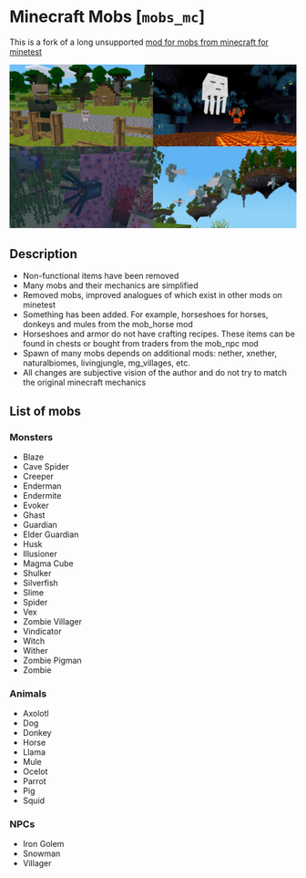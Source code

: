 # Minecraft Mobs [`mobs_mc`]

This is a fork of a long unsupported [mod for mobs from minecraft for minetest](https://github.com/maikerumine/mobs_mc)

![Preview](./screenshot.png)

## Description

* Non-functional items have been removed
* Many mobs and their mechanics are simplified
* Removed mobs, improved analogues of which exist in other mods on minetest
* Something has been added. For example, horseshoes for horses, donkeys and mules from the mob_horse mod
* Horseshoes and armor do not have crafting recipes. These items can be found in chests or bought from traders from the mob_npc mod
* Spawn of many mobs depends on additional mods: nether, xnether, naturalbiomes, livingjungle, mg_villages, etc.
* All changes are subjective vision of the author and do not try to match the original minecraft mechanics

## List of mobs

### Monsters

* Blaze
* Cave Spider
* Creeper
* Enderman
* Endermite
* Evoker
* Ghast
* Guardian
* Elder Guardian
* Husk
* Illusioner
* Magma Cube
* Shulker
* Silverfish
* Slime
* Spider
* Vex
* Zombie Villager
* Vindicator
* Witch
* Wither
* Zombie Pigman
* Zombie

### Animals

* Axolotl
* Dog
* Donkey
* Horse
* Llama
* Mule
* Ocelot
* Parrot
* Pig
* Squid

### NPCs

* Iron Golem
* Snowman
* Villager
